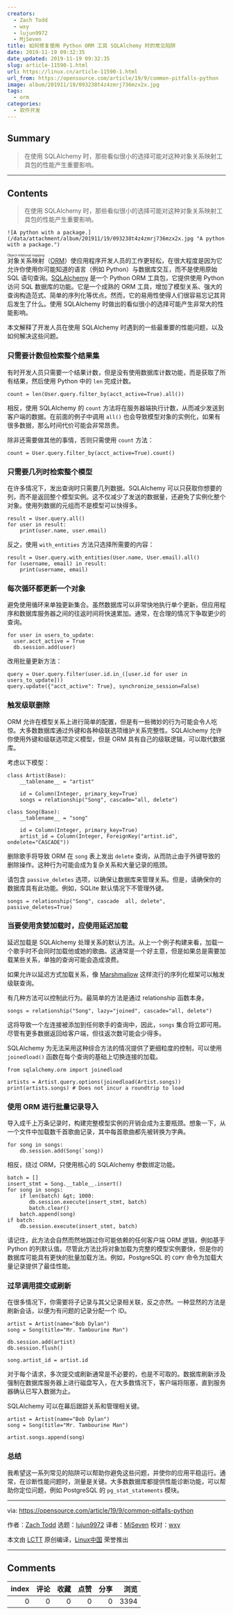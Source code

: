 ```yaml
---
creators:
  - Zach Todd
  - wxy
  - lujun9972
  - MjSeven
title: 如何修复使用 Python ORM 工具 SQLAlchemy 时的常见陷阱
date: 2019-11-19 09:32:35
date_updated: 2019-11-19 09:32:35
slug: article-11590-1.html
url: https://linux.cn/article-11590-1.html
url_from: https://opensource.com/article/19/9/common-pitfalls-python
image: album/201911/19/093238t4z4zmrj736mzx2x.jpg
tags:
  - orm
categories:
  - 软件开发
---
```


## Summary

> 在使用 SQLAlchemy 时，那些看似很小的选择可能对这种对象关系映射工具包的性能产生重要影响。

***

<!-- more -->

## Contents

> 
> 在使用 SQLAlchemy 时，那些看似很小的选择可能对这种对象关系映射工具包的性能产生重要影响。
> 
> 
> 

`![A python with a package.](/data/attachment/album/201911/19/093238t4z4zmrj736mzx2x.jpg "A python with a package.")`

<ruby> 对象关系映射 <rt>  Object-relational mapping </rt></ruby>（[ORM](https://en.wikipedia.org/wiki/Object-relational_mapping)）使应用程序开发人员的工作更轻松，在很大程度是因为它允许你使用你可能知道的语言（例如 Python）与数据库交互，而不是使用原始 SQL 语句查询。[SQLAlchemy](https://www.sqlalchemy.org/) 是一个 Python ORM 工具包，它提供使用 Python 访问 SQL 数据库的功能。它是一个成熟的 ORM 工具，增加了模型关系、强大的查询构造范式、简单的序列化等优点。然而，它的易用性使得人们很容易忘记其背后发生了什么。使用 SQLAlchemy 时做出的看似很小的选择可能产生非常大的性能影响。

本文解释了开发人员在使用 SQLAlchemy 时遇到的一些最重要的性能问题，以及如何解决这些问题。

### 只需要计数但检索整个结果集

有时开发人员只需要一个结果计数，但是没有使用数据库计数功能，而是获取了所有结果，然后使用 Python 中的 `len` 完成计数。

```shell
count = len(User.query.filter_by(acct_active=True).all())
```

相反，使用 SQLAlchemy 的 `count` 方法将在服务器端执行计数，从而减少发送到客户端的数据。在前面的例子中调用 `all()` 也会导致模型对象的实例化，如果有很多数据，那么时间代价可能会非常昂贵。

除非还需要做其他的事情，否则只需使用 `count` 方法：

```shell
count = User.query.filter_by(acct_active=True).count()
```

### 只需要几列时检索整个模型

在许多情况下，发出查询时只需要几列数据。SQLAlchemy 可以只获取你想要的列，而不是返回整个模型实例。这不仅减少了发送的数据量，还避免了实例化整个对象。使用列数据的元组而不是模型可以快得多。

```shell
result = User.query.all()
for user in result:
    print(user.name, user.email)
```

反之，使用 `with_entities` 方法只选择所需要的内容：

```shell
result = User.query.with_entities(User.name, User.email).all()
for (username, email) in result:
    print(username, email)
```

### 每次循环都更新一个对象

避免使用循环来单独更新集合。虽然数据库可以非常快地执行单个更新，但应用程序和数据库服务器之间的往返时间将快速累加。通常，在合理的情况下争取更少的查询。

```shell
for user in users_to_update:
  user.acct_active = True
  db.session.add(user)
```

改用批量更新方法：

```shell
query = User.query.filter(user.id.in_([user.id for user in users_to_update]))
query.update({"acct_active": True}, synchronize_session=False)
```

### 触发级联删除

ORM 允许在模型关系上进行简单的配置，但是有一些微妙的行为可能会令人吃惊。大多数数据库通过外键和各种级联选项维护关系完整性。SQLAlchemy 允许你使用外键和级联选项定义模型，但是 ORM 具有自己的级联逻辑，可以取代数据库。

考虑以下模型：

```shell
class Artist(Base):
    __tablename__ = "artist"

    id = Column(Integer, primary_key=True)
    songs = relationship("Song", cascade="all, delete")

class Song(Base):
    __tablename__ = "song"

    id = Column(Integer, primary_key=True)
    artist_id = Column(Integer, ForeignKey("artist.id", ondelete="CASCADE"))
```

删除歌手将导致 ORM 在 `song` 表上发出 `delete` 查询，从而防止由于外键导致的删除操作。这种行为可能会成为复杂关系和大量记录的瓶颈。

请包含 `passive_deletes` 选项，以确保让数据库来管理关系。但是，请确保你的数据库具有此功能。例如，SQLite 默认情况下不管理外键。

```shell
songs = relationship("Song", cascade  all, delete", passive_deletes=True)
```

### 当要使用贪婪加载时，应使用延迟加载

延迟加载是 SQLAlchemy 处理关系的默认方法。从上一个例子构建来看，加载一个歌手时不会同时加载他或她的歌曲。这通常是一个好主意，但是如果总是需要加载某些关系，单独的查询可能会造成浪费。

如果允许以延迟方式加载关系，像 [Marshmallow](https://marshmallow.readthedocs.io/en/stable/) 这样流行的序列化框架可以触发级联查询。

有几种方法可以控制此行为。最简单的方法是通过 relationship 函数本身。

```shell
songs = relationship("Song", lazy="joined", cascade="all, delete")
```

这将导致一个左连接被添加到任何歌手的查询中，因此，`songs` 集合将立即可用。尽管有更多数据返回给客户端，但往返次数可能会少得多。

SQLAlchemy 为无法采用这种综合方法的情况提供了更细粒度的控制，可以使用 `joinedload()` 函数在每个查询的基础上切换连接的加载。

```shell
from sqlalchemy.orm import joinedload

artists = Artist.query.options(joinedload(Artist.songs))
print(artists.songs) # Does not incur a roundtrip to load
```

### 使用 ORM 进行批量记录导入

导入成千上万条记录时，构建完整模型实例的开销会成为主要瓶颈。想象一下，从一个文件中加载数千首歌曲记录，其中每首歌曲都先被转换为字典。

```shell
for song in songs:
    db.session.add(Song(`song))
```

相反，绕过 ORM，只使用核心的 SQLAlchemy 参数绑定功能。

```shell
batch = []
insert_stmt = Song.__table__.insert()
for song in songs:
    if len(batch) &gt; 1000:
       db.session.execute(insert_stmt, batch)
       batch.clear()
    batch.append(song)
if batch:
    db.session.execute(insert_stmt, batch)
```

请记住，此方法会自然而然地跳过你可能依赖的任何客户端 ORM 逻辑，例如基于 Python 的列默认值。尽管此方法比将对象加载为完整的模型实例要快，但是你的数据库可能具有更快的批量加载方法。例如，PostgreSQL 的 `COPY` 命令为加载大量记录提供了最佳性能。

### 过早调用提交或刷新

在很多情况下，你需要将子记录与其父记录相关联，反之亦然。一种显然的方法是刷新会话，以便为有问题的记录分配一个 ID。

```shell
artist = Artist(name="Bob Dylan")
song = Song(title="Mr. Tambourine Man")

db.session.add(artist)
db.session.flush()

song.artist_id = artist.id
```

对于每个请求，多次提交或刷新通常是不必要的，也是不可取的。数据库刷新涉及强制在数据库服务器上进行磁盘写入，在大多数情况下，客户端将阻塞，直到服务器确认已写入数据为止。

SQLAlchemy 可以在幕后跟踪关系和管理相关键。

```shell
artist = Artist(name="Bob Dylan")
song = Song(title="Mr. Tambourine Man")

artist.songs.append(song)
```

### 总结

我希望这一系列常见的陷阱可以帮助你避免这些问题，并使你的应用平稳运行。通常，在诊断性能问题时，测量是关键。大多数数据库都提供性能诊断功能，可以帮助你定位问题，例如 PostgreSQL 的 `pg_stat_statements` 模块。

---

via: <https://opensource.com/article/19/9/common-pitfalls-python>

作者：[Zach Todd](https://opensource.com/users/zchtoddhttps://opensource.com/users/lauren-pritchetthttps://opensource.com/users/liranhaimovitchhttps://opensource.com/users/moshez) 选题：[lujun9972](https://github.com/lujun9972) 译者：[MjSeven](https://github.com/MjSeven) 校对：[wxy](https://github.com/wxy)

本文由 [LCTT](https://github.com/LCTT/TranslateProject) 原创编译，[Linux中国](https://linux.cn/) 荣誉推出

***

## Comments


|   index |   评论 |   收藏 |   点赞 |   分享 |   浏览 |
|--------:|-------:|-------:|-------:|-------:|-------:|
|       0 |      0 |      0 |      0 |      0 |   3394 |
